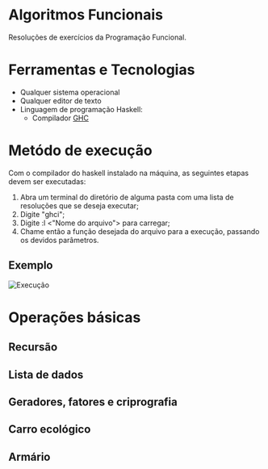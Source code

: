 # Algoritmos Funcionais

Resoluções de exercícios da Programação Funcional.

# Ferramentas e Tecnologias

- Qualquer sistema operacional
- Qualquer editor de texto
- Linguagem de programação Haskell:
  - Compilador [GHC](https://www.haskell.org/ghc/download_ghc_9_0_2.html)   

# Metódo de execução
Com o compilador do haskell instalado na máquina, as seguintes etapas devem ser executadas:

1. Abra um terminal do diretório de alguma pasta com uma lista de resoluções que se deseja executar;
2. Digite "ghci";
3. Digite :l <"Nome do arquivo"> para carregar;
4. Chame então a função desejada do arquivo para a execução, passando os devidos parâmetros.

## Exemplo
![Execução](https://github.com/Fmoreira12/AlgoritmosFuncionais/blob/master/Opera%C3%A7%C3%B5es%20b%C3%A1sicas/Exemplo%20de%20execu%C3%A7%C3%A3o.png)

# Operações básicas


## Recursão

## Lista de dados

## Geradores, fatores e criprografia

## Carro ecológico

## Armário

